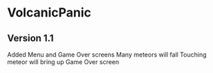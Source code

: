 # VolcanicPanic
## Version 1.1
Added Menu and Game Over screens
Many meteors will fall
Touching meteor will bring up Game Over screen
